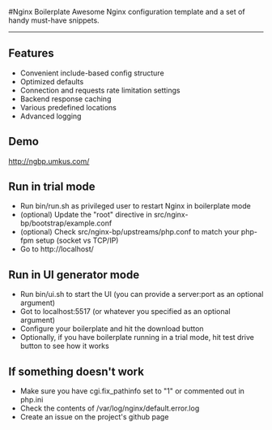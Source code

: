 #Nginx Boilerplate 
Awesome Nginx configuration template and a set of handy must-have snippets.

***
## Features
 * Convenient include-based config structure
 * Optimized defaults
 * Connection and requests rate limitation settings
 * Backend response caching
 * Various predefined locations
 * Advanced logging

## Demo
 http://ngbp.umkus.com/

## Run in trial mode
 * Run bin/run.sh as privileged user to restart Nginx in boilerplate mode
 * (optional) Update the "root" directive in src/nginx-bp/bootstrap/example.conf
 * (optional) Check src/nginx-bp/upstreams/php.conf to match your php-fpm setup (socket vs TCP/IP)
 * Go to http://localhost/

## Run in UI generator mode
 * Run bin/ui.sh to start the UI (you can provide a server:port as an optional argument)
 * Got to localhost:5517 (or whatever you specified as an optional argument)
 * Configure your boilerplate and hit the download button
 * Optionally, if you have boilerplate running in a trial mode, hit test drive button to see how it works

## If something doesn't work
 * Make sure you have cgi.fix_pathinfo set to "1" or commented out in php.ini
 * Check the contents of /var/log/nginx/default.error.log
 * Create an issue on the project's github page
